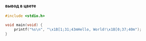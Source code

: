 #### вывод в цвете
```c
#include <stdio.h>
 
void main(void) {
    printf("%s\n", "\x1B[1;31;43mHello, World!\x1B[0;37;40m");
}
```
